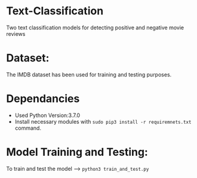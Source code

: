 # Text-Classification
Two text classification models for detecting positive and negative movie reviews
# Dataset:
The IMDB dataset has been used for training and testing purposes.
# Dependancies
* Used Python Version:3.7.0
* Install necessary modules with `sudo pip3 install -r requiremnets.txt` command.
# Model Training and Testing:
To train and test the model --> `python3 train_and_test.py`
